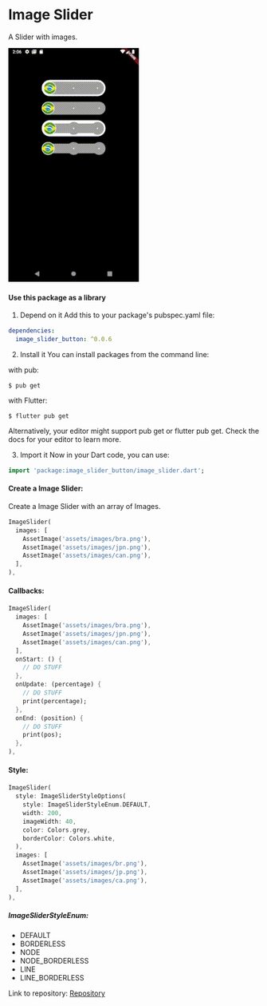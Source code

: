# Image Slider
A Slider with images.

![Example](https://github.com/JonatasDPorto/image_slider/blob/master/readme/example.gif)

#### Use this package as a library
1. Depend on it
Add this to your package's pubspec.yaml file:
```yaml
dependencies:
  image_slider_button: ^0.0.6
```
2. Install it
You can install packages from the command line:

with pub:
```
$ pub get
```
with Flutter:
```
$ flutter pub get
```
Alternatively, your editor might support pub get or flutter pub get. Check the docs for your editor to learn more.

3. Import it
Now in your Dart code, you can use:
```dart
import 'package:image_slider_button/image_slider.dart';
```
#### Create a Image Slider:
Create a Image Slider with an array of Images.
``` dart
ImageSlider(
  images: [
    AssetImage('assets/images/bra.png'),
    AssetImage('assets/images/jpn.png'),
    AssetImage('assets/images/can.png'),
  ],
),
```
#### Callbacks:
``` dart
ImageSlider(
  images: [
    AssetImage('assets/images/bra.png'),
    AssetImage('assets/images/jpn.png'),
    AssetImage('assets/images/can.png'),
  ],
  onStart: () {
    // DO STUFF
  },
  onUpdate: (percentage) {
    // DO STUFF
    print(percentage);
  },
  onEnd: (position) {
    // DO STUFF
    print(pos);
  },
),
```

#### Style:

```dart
ImageSlider(
  style: ImageSliderStyleOptions(
    style: ImageSliderStyleEnum.DEFAULT,
    width: 200,
    imageWidth: 40,
    color: Colors.grey,
    borderColor: Colors.white,
  ),
  images: [
    AssetImage('assets/images/br.png'),
    AssetImage('assets/images/jp.png'),
    AssetImage('assets/images/ca.png'),
  ],
),
```
##### ImageSliderStyleEnum:
* DEFAULT
* BORDERLESS
* NODE
* NODE_BORDERLESS
* LINE
* LINE_BORDERLESS

Link to repository: [Repository](https://github.com/JonatasDPorto/image_slider)